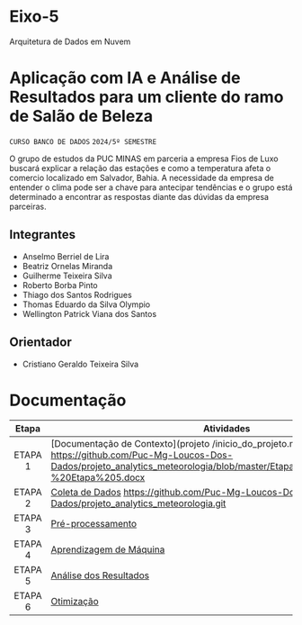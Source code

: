 # Eixo-5
Arquitetura de Dados em Nuvem

# Aplicação com IA e Análise de Resultados para um cliente do ramo de Salão de Beleza
`CURSO BANCO DE DADOS`
`2024/5º SEMESTRE`

O grupo de estudos da PUC MINAS em parceria a empresa Fios de Luxo buscará explicar a relação das estações e como a temperatura afeta o comercio localizado em Salvador, Bahia. A necessidade da empresa de entender o clima pode ser a chave para antecipar tendências e o grupo está determinado a encontrar as respostas diante das dúvidas da empresa parceiras.

## Integrantes
* Anselmo Berriel de Lira
* Beatriz Ornelas Miranda
* Guilherme Teixeira Silva
* Roberto Borba Pinto
* Thiago dos Santos Rodrigues
* Thomas Eduardo da Silva Olympio
* Wellington Patrick Viana dos Santos

## Orientador
* Cristiano Geraldo Teixeira Silva

# Documentação

| Etapa         | Atividades |
|  :----:   | ----------- |
| ETAPA 1        |[Documentação de Contexto](projeto /inicio_do_projeto.md) https://github.com/Puc-Mg-Loucos-Dos-Dados/projeto_analytics_meteorologia/blob/master/Etapa%205/Grupo%204%20-%20Etapa%205.docx |
| ETAPA 2        |[Coleta de Dados](projeto/coleta_dados.md) https://github.com/Puc-Mg-Loucos-Dos-Dados/projeto_analytics_meteorologia.git |
| ETAPA 3        |[Pré-processamento](projeto/pre_processamento.md) |
| ETAPA 4        |[Aprendizagem de Máquina](projeto/aprendizado_maquina_rev.md)|
| ETAPA 5        |[Análise dos Resultados](projeto/analise_resultados.md) |
| ETAPA 6        |[Otimização](projeto/Otimizacao.md) |

